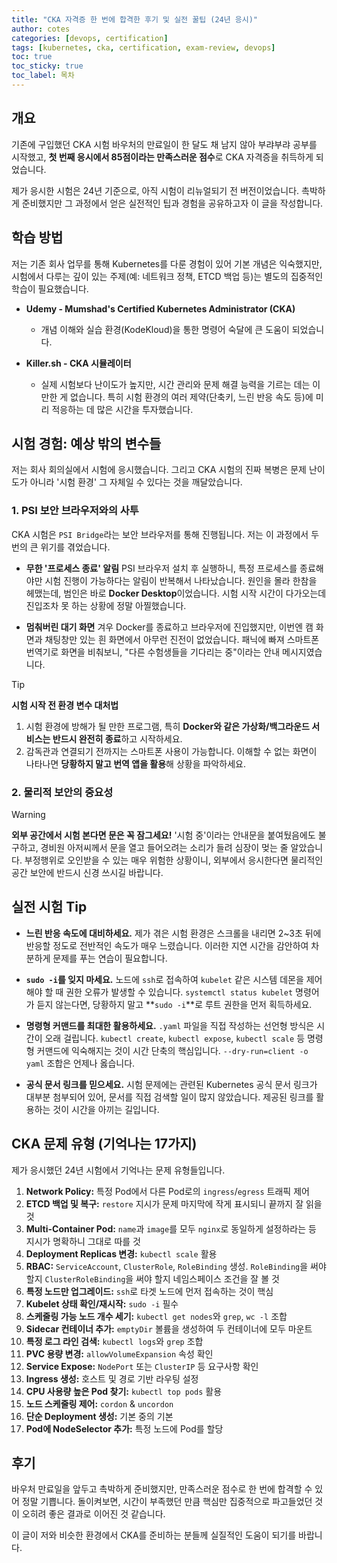 ```yaml
---
title: "CKA 자격증 한 번에 합격한 후기 및 실전 꿀팁 (24년 응시)"
author: cotes
categories: [devops, certification]
tags: [kubernetes, cka, certification, exam-review, devops]
toc: true
toc_sticky: true
toc_label: 목차
---
```


## **개요**

기존에 구입했던 CKA 시험 바우처의 만료일이 한 달도 채 남지 않아 부랴부랴 공부를 시작했고, **첫 번째 응시에서 85점이라는 만족스러운 점수**로 CKA 자격증을 취득하게 되었습니다.

제가 응시한 시험은 24년 기준으로, 아직 시험이 리뉴얼되기 전 버전이었습니다. 촉박하게 준비했지만 그 과정에서 얻은 실전적인 팁과 경험을 공유하고자 이 글을 작성합니다.

## **학습 방법**

저는 기존 회사 업무를 통해 Kubernetes를 다룬 경험이 있어 기본 개념은 익숙했지만, 시험에서 다루는 깊이 있는 주제(예: 네트워크 정책, ETCD 백업 등)는 별도의 집중적인 학습이 필요했습니다.

* **Udemy - Mumshad's Certified Kubernetes Administrator (CKA)**
    * 개념 이해와 실습 환경(KodeKloud)을 통한 명령어 숙달에 큰 도움이 되었습니다.

* **Killer.sh - CKA 시뮬레이터**
    * 실제 시험보다 난이도가 높지만, 시간 관리와 문제 해결 능력을 기르는 데는 이만한 게 없습니다. 특히 시험 환경의 여러 제약(단축키, 느린 반응 속도 등)에 미리 적응하는 데 많은 시간을 투자했습니다.

## **시험 경험: 예상 밖의 변수들**

저는 회사 회의실에서 시험에 응시했습니다. 그리고 CKA 시험의 진짜 복병은 문제 난이도가 아니라 '시험 환경' 그 자체일 수 있다는 것을 깨달았습니다.

### **1. PSI 보안 브라우저와의 사투**

CKA 시험은 `PSI Bridge`라는 보안 브라우저를 통해 진행됩니다. 저는 이 과정에서 두 번의 큰 위기를 겪었습니다.

* **무한 '프로세스 종료' 알림**
    PSI 브라우저 설치 후 실행하니, 특정 프로세스를 종료해야만 시험 진행이 가능하다는 알림이 반복해서 나타났습니다. 원인을 몰라 한참을 헤맸는데, 범인은 바로 **Docker Desktop**이었습니다. 시험 시작 시간이 다가오는데 진입조차 못 하는 상황에 정말 아찔했습니다.

* **멈춰버린 대기 화면**
    겨우 Docker를 종료하고 브라우저에 진입했지만, 이번엔 캠 화면과 채팅창만 있는 흰 화면에서 아무런 진전이 없었습니다. 패닉에 빠져 스마트폰 번역기로 화면을 비춰보니, "다른 수험생들을 기다리는 중"이라는 안내 메시지였습니다.

> [!TIP]
> **시험 시작 전 환경 변수 대처법**
> 1.  시험 환경에 방해가 될 만한 프로그램, 특히 **Docker와 같은 가상화/백그라운드 서비스는 반드시 완전히 종료**하고 시작하세요.
> 2.  감독관과 연결되기 전까지는 스마트폰 사용이 가능합니다. 이해할 수 없는 화면이 나타나면 **당황하지 말고 번역 앱을 활용**해 상황을 파악하세요.

### **2. 물리적 보안의 중요성**

> [!WARNING]
> **외부 공간에서 시험 본다면 문은 꼭 잠그세요!**
> '시험 중'이라는 안내문을 붙여뒀음에도 불구하고, 경비원 아저씨께서 문을 열고 들어오려는 소리가 들려 심장이 멎는 줄 알았습니다. 부정행위로 오인받을 수 있는 매우 위험한 상황이니, 외부에서 응시한다면 물리적인 공간 보안에 반드시 신경 쓰시길 바랍니다.

## **실전 시험 Tip**

* **느린 반응 속도에 대비하세요.**
    제가 겪은 시험 환경은 스크롤을 내리면 2~3초 뒤에 반응할 정도로 전반적인 속도가 매우 느렸습니다. 이러한 지연 시간을 감안하여 차분하게 문제를 푸는 연습이 필요합니다.

* **`sudo -i`를 잊지 마세요.**
    노드에 `ssh`로 접속하여 `kubelet` 같은 시스템 데몬을 제어해야 할 때 권한 오류가 발생할 수 있습니다. `systemctl status kubelet` 명령어가 듣지 않는다면, 당황하지 말고 **`sudo -i`**로 루트 권한을 먼저 획득하세요.

* **명령형 커맨드를 최대한 활용하세요.**
    `.yaml` 파일을 직접 작성하는 선언형 방식은 시간이 오래 걸립니다. `kubectl create`, `kubectl expose`, `kubectl scale` 등 명령형 커맨드에 익숙해지는 것이 시간 단축의 핵심입니다. `--dry-run=client -o yaml` 조합은 언제나 옳습니다.

* **공식 문서 링크를 믿으세요.**
    시험 문제에는 관련된 Kubernetes 공식 문서 링크가 대부분 첨부되어 있어, 문서를 직접 검색할 일이 많지 않았습니다. 제공된 링크를 활용하는 것이 시간을 아끼는 길입니다.

## **CKA 문제 유형 (기억나는 17가지)**

제가 응시했던 24년 시험에서 기억나는 문제 유형들입니다.

1.  **Network Policy:** 특정 Pod에서 다른 Pod로의 `ingress`/`egress` 트래픽 제어
2.  **ETCD 백업 및 복구:** `restore` 지시가 문제 마지막에 작게 표시되니 끝까지 잘 읽을 것
3.  **Multi-Container Pod:** `name`과 `image`를 모두 `nginx`로 동일하게 설정하라는 등 지시가 명확하니 그대로 따를 것
4.  **Deployment Replicas 변경:** `kubectl scale` 활용
5.  **RBAC:** `ServiceAccount`, `ClusterRole`, `RoleBinding` 생성. `RoleBinding`을 써야 할지 `ClusterRoleBinding`을 써야 할지 네임스페이스 조건을 잘 볼 것
6.  **특정 노드만 업그레이드:** `ssh`로 타겟 노드에 먼저 접속하는 것이 핵심
7.  **Kubelet 상태 확인/재시작:** `sudo -i` 필수
8.  **스케줄링 가능 노드 개수 세기:** `kubectl get nodes`와 `grep`, `wc -l` 조합
9.  **Sidecar 컨테이너 추가:** `emptyDir` 볼륨을 생성하여 두 컨테이너에 모두 마운트
10. **특정 로그 라인 검색:** `kubectl logs`와 `grep` 조합
11. **PVC 용량 변경:** `allowVolumeExpansion` 속성 확인
12. **Service Expose:** `NodePort` 또는 `ClusterIP` 등 요구사항 확인
13. **Ingress 생성:** 호스트 및 경로 기반 라우팅 설정
14. **CPU 사용량 높은 Pod 찾기:** `kubectl top pods` 활용
15. **노드 스케줄링 제어:** `cordon` & `uncordon`
16. **단순 Deployment 생성:** 기본 중의 기본
17. **Pod에 NodeSelector 추가:** 특정 노드에 Pod를 할당

## **후기**

바우처 만료일을 앞두고 촉박하게 준비했지만, 만족스러운 점수로 한 번에 합격할 수 있어 정말 기쁩니다. 돌이켜보면, 시간이 부족했던 만큼 핵심만 집중적으로 파고들었던 것이 오히려 좋은 결과로 이어진 것 같습니다.

이 글이 저와 비슷한 환경에서 CKA를 준비하는 분들께 실질적인 도움이 되기를 바랍니다.